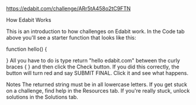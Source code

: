 https://edabit.com/challenge/ARr5tA458o2tC9FTN

How Edabit Works

This is an introduction to how challenges on Edabit work. In the Code tab above you'll see a starter function that looks like this:

function hello() {

}
All you have to do is type return "hello edabit.com" between the curly braces { } and then click the Check button. If you did this correctly, the button will turn red and say SUBMIT FINAL. Click it and see what happens.

Notes
The returned string must be in all lowercase letters.
If you get stuck on a challenge, find help in the Resources tab.
If you're really stuck, unlock solutions in the Solutions tab.